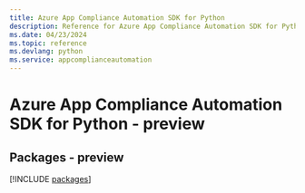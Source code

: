 ```yaml
---
title: Azure App Compliance Automation SDK for Python
description: Reference for Azure App Compliance Automation SDK for Python
ms.date: 04/23/2024
ms.topic: reference
ms.devlang: python
ms.service: appcomplianceautomation
---
```

# Azure App Compliance Automation SDK for Python - preview
## Packages - preview
[!INCLUDE [packages](app-compliance-automation-index.md)]